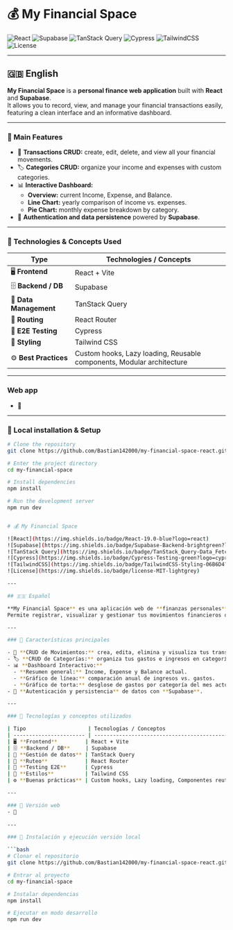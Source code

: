 # 💰 My Financial Space

![React](https://img.shields.io/badge/React-19.0-blue?logo=react)
![Supabase](https://img.shields.io/badge/Supabase-Backend-brightgreen?logo=supabase)
![TanStack Query](https://img.shields.io/badge/TanStack_Query-Data_Fetching-orange)
![Cypress](https://img.shields.io/badge/Cypress-Testing-green?logo=cypress)
![TailwindCSS](https://img.shields.io/badge/TailwindCSS-Styling-06B6D4?logo=tailwindcss)
![License](https://img.shields.io/badge/license-MIT-lightgrey)

---

## 🇬🇧 English

**My Financial Space** is a **personal finance web application** built with **React** and **Supabase**.  
It allows you to record, view, and manage your financial transactions easily, featuring a clean interface and an informative dashboard.

---

### 🚀 Main Features

- 📒 **Transactions CRUD:** create, edit, delete, and view all your financial movements.
- 🏷️ **Categories CRUD:** organize your income and expenses with custom categories.
- 📊 **Interactive Dashboard:**
  - **Overview:** current Income, Expense, and Balance.
  - **Line Chart:** yearly comparison of income vs. expenses.
  - **Pie Chart:** monthly expense breakdown by category.
- 💾 **Authentication and data persistence** powered by **Supabase**.

---

### 🧠 Technologies & Concepts Used

| Type | Technologies / Concepts |
|------|--------------------------|
| 🖥️ **Frontend** | React + Vite |
| 🗄️ **Backend / DB** | Supabase |
| 🔄 **Data Management** | TanStack Query |
| 🧭 **Routing** | React Router |
| 🧪 **E2E Testing** | Cypress |
| 🎨 **Styling** | Tailwind CSS |
| ⚙️ **Best Practices** | Custom hooks, Lazy loading, Reusable components, Modular architecture |

---

### Web app
- 🔗

---

### 🧩 Local installation & Setup

```bash
# Clone the repository
git clone https://github.com/Bastian142000/my-financial-space-react.git

# Enter the project directory
cd my-financial-space

# Install dependencies
npm install

# Run the development server
npm run dev


# 💰 My Financial Space

![React](https://img.shields.io/badge/React-19.0-blue?logo=react)
![Supabase](https://img.shields.io/badge/Supabase-Backend-brightgreen?logo=supabase)
![TanStack Query](https://img.shields.io/badge/TanStack_Query-Data_Fetching-orange)
![Cypress](https://img.shields.io/badge/Cypress-Testing-green?logo=cypress)
![TailwindCSS](https://img.shields.io/badge/TailwindCSS-Styling-06B6D4?logo=tailwindcss)
![License](https://img.shields.io/badge/license-MIT-lightgrey)

---

## 🇪🇸 Español

**My Financial Space** es una aplicación web de **finanzas personales** desarrollada con **React** y **Supabase**.  
Permite registrar, visualizar y gestionar tus movimientos financieros de forma sencilla, con una interfaz moderna y un dashboard informativo.

---

### 🚀 Características principales

- 📒 **CRUD de Movimientos:** crea, edita, elimina y visualiza tus transacciones.
- 🏷️ **CRUD de Categorías:** organiza tus gastos e ingresos en categorías personalizadas.
- 📊 **Dashboard Interactivo:**
  - **Resumen general:** Income, Expense y Balance actual.
  - **Gráfico de línea:** comparación anual de ingresos vs. gastos.
  - **Gráfico de torta:** desglose de gastos por categoría del mes actual.
- 💾 **Autenticación y persistencia** de datos con **Supabase**.

---

### 🧠 Tecnologías y conceptos utilizados

| Tipo                    | Tecnologías / Conceptos                                                     |
| ----------------------- | --------------------------------------------------------------------------- |
| 🖥️ **Frontend**         | React + Vite                                                                |
| 🗄️ **Backend / DB**     | Supabase                                                                    |
| 🔄 **Gestión de datos** | TanStack Query                                                              |
| 🧭 **Ruteo**            | React Router                                                                |
| 🧪 **Testing E2E**      | Cypress                                                                     |
| 🎨 **Estilos**          | Tailwind CSS                                                                |
| ⚙️ **Buenas prácticas** | Custom hooks, Lazy loading, Componentes reutilizables, Arquitectura modular |

---

### 🛜 Versión web
- 🔗
 
---

### 🧩 Instalación y ejecución versión local

```bash
# Clonar el repositorio
git clone https://github.com/Bastian142000/my-financial-space-react.git

# Entrar al proyecto
cd my-financial-space

# Instalar dependencias
npm install

# Ejecutar en modo desarrollo
npm run dev
```

